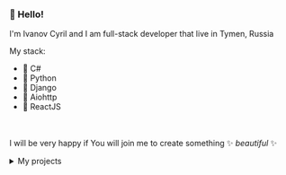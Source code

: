 ### 👋 Hello!
I'm Ivanov Cyril and I am full-stack developer that live in Tymen, Russia

My stack:
* 🔮 C#
* 🐍 Python
* 🦄 Django
* 🌠 Aiohttp
* 💫 ReactJS

<br><br>
I will be very happy if You will join me to create something ✨ *beautiful* ✨

<details><summary>My projects</summary>
<p>
<table>
    <tbody>
        <tr>
            <td>
                🐍
            </td>
            <td>
                <a href="https://github.com/uselessvevo/fuse-box">fuse-box</a>
            </td>
            <td>
                minimalistic library for data processing and validation
            </td>
         </tr>
          <tr>
            <td>
                🌠
            </td>
            <td>
                <a href="https://github.com/uselessvevo/fuse-sheets">fuse-sheets</a>
            </td>
            <td>
                minimalistic web app for xls/xlsx file upload
            </td>
        </tr>
                  <tr>
            <td>
                🐍
            </td>
            <td>
                <a href="https://github.com/uselessvevo/hireme.bot">hireme.bot</a>
            </td>
            <td>
                hireme telegram bot client
            </td>
        </tr>
        <tr>
            <td>
                🐍
            </td>
            <td>
                <a href="https://github.com/uselessvevo/hireme.scrapper">hireme.scrapper</a>
            </td>
            <td>
                hireme web-scrapper
            </td>
        </tr>
        <tr>
            <td>
                🎵
            </td>
            <td>
                <a href="https://github.com/uselessvevo/cloudyff">cloudyff</a>
            </td>
            <td>
                an experimental audio/video converter
            </td>
        </tr>
    </tbody>
  </table>
</p>
